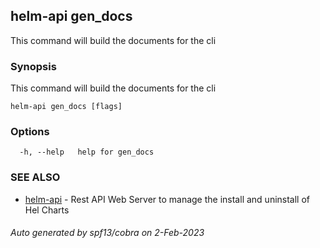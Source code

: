## helm-api gen_docs

This command will build the documents for the cli

### Synopsis

This command will build the documents for the cli

```
helm-api gen_docs [flags]
```

### Options

```
  -h, --help   help for gen_docs
```

### SEE ALSO

* [helm-api](helm-api.md)	 - Rest API Web Server to manage the install and uninstall of Hel Charts

###### Auto generated by spf13/cobra on 2-Feb-2023
